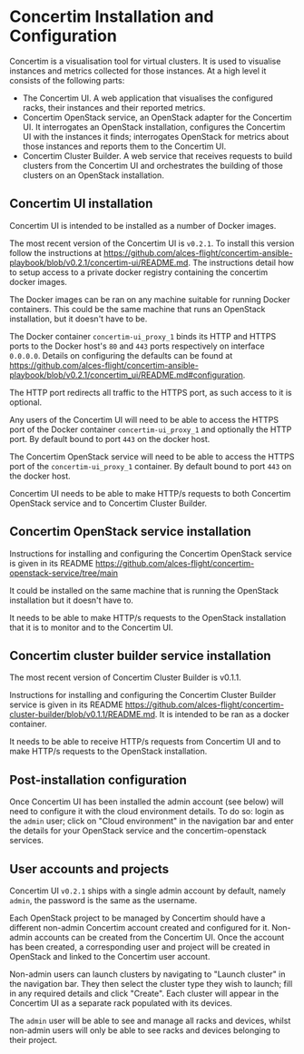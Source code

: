 # Concertim Installation and Configuration

Concertim is a visualisation tool for virtual clusters. It is used to visualise instances and metrics collected for those instances. At a high level it consists of the following parts:

* The Concertim UI. A web application that visualises the configured racks, their instances and their reported metrics.
* Concertim OpenStack service, an OpenStack adapter for the Concertim UI. It interrogates an OpenStack installation, configures the Concertim UI with the instances it finds; interrogates OpenStack for metrics about those instances and reports them to the Concertim UI.
* Concertim Cluster Builder.  A web service that receives requests to build clusters from the Concertim UI and orchestrates the building of those clusters on an OpenStack installation.


## Concertim UI installation

Concertim UI is intended to be installed as a number of Docker images.

The most recent version of the Concertim UI is `v0.2.1`. To install this version follow the instructions at https://github.com/alces-flight/concertim-ansible-playbook/blob/v0.2.1/concertim-ui/README.md. The instructions detail how to setup access to a private docker registry containing the concertim docker images.

The Docker images can be ran on any machine suitable for running Docker containers. This could be the same machine that runs an OpenStack installation, but it doesn't have to be.

The Docker container `concertim-ui_proxy_1` binds its HTTP and HTTPS ports to the Docker host's `80` and `443` ports respectively on interface `0.0.0.0`. Details on configuring the defaults can be found at https://github.com/alces-flight/concertim-ansible-playbook/blob/v0.2.1/concertim_ui/README.md#configuration.

The HTTP port redirects all traffic to the HTTPS port, as such access to it is optional.

Any users of the Concertim UI will need to be able to access the HTTPS port of the Docker container `concertim-ui_proxy_1` and optionally the HTTP port.  By default bound to port `443` on the docker host.

The Concertim OpenStack service will need to be able to access the HTTPS port of the `concertim-ui_proxy_1` container. By default bound to port `443` on the docker host.

Concertim UI needs to be able to make HTTP/s requests to both Concertim OpenStack service and to Concertim Cluster Builder.


## Concertim OpenStack service installation

Instructions for installing and configuring the Concertim OpenStack service is given in its README https://github.com/alces-flight/concertim-openstack-service/tree/main

It could be installed on the same machine that is running the OpenStack installation but it doesn't have to.

It needs to be able to make HTTP/s requests to the OpenStack installation that it is to monitor and to the Concertim UI.

## Concertim cluster builder service installation

The most recent version of Concertim Cluster Builder is v0.1.1.

Instructions for installing and configuring the Concertim Cluster Builder service is given in its README https://github.com/alces-flight/concertim-cluster-builder/blob/v0.1.1/README.md.  It is intended to be ran as a docker container.

It needs to be able to receive HTTP/s requests from Concertim UI and to make HTTP/s requests to the OpenStack installation.

## Post-installation configuration

Once Concertim UI has been installed the admin account (see below) will need to configure it with the cloud environment details.  To do so: login as the `admin` user; click on "Cloud environment" in the navigation bar and enter the details for your OpenStack service and the concertim-openstack services.

## User accounts and projects

Concertim UI `v0.2.1` ships with a single admin account by default, namely `admin`, the password is the same as the username.

Each OpenStack project to be managed by Concertim should have a different non-admin Concertim account created and configured for it.  Non-admin accounts can be created from the Concertim UI.  Once the account has been created, a corresponding user and project will be created in OpenStack and linked to the Concertim user account.

Non-admin users can launch clusters by navigating to "Launch cluster" in the navigation bar.  They then select the cluster type they wish to launch; fill in any required details and click "Create". Each cluster will appear in the Concertim UI as a separate rack populated with its devices.

The `admin` user will be able to see and manage all racks and devices, whilst non-admin users will only be able to see racks and devices belonging to their project.

